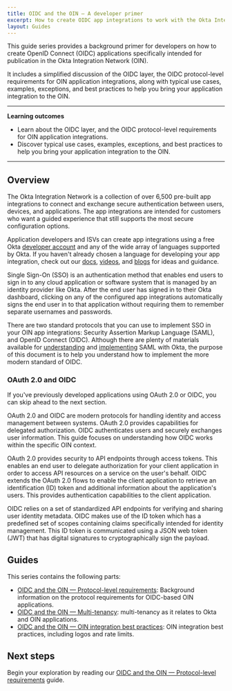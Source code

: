 ```yaml
---
title: OIDC and the OIN — A developer primer
excerpt: How to create OIDC app integrations to work with the Okta Integration Network
layout: Guides
---
```


This guide series provides a background primer for developers on how to create OpenID Connect (OIDC) applications specifically intended for publication in the Okta Integration Network (OIN).

It includes a simplified discussion of the OIDC layer, the OIDC protocol-level requirements for OIN application integrations, along with typical use cases, examples, exceptions, and best practices to help you bring your application integration to the OIN.

---

**Learning outcomes**

* Learn about the OIDC layer, and the OIDC protocol-level requirements for OIN application integrations.
* Discover typical use cases, examples, exceptions, and best practices to help you bring your application integration to the OIN.

---

## Overview

The Okta Integration Network is a collection of over 6,500 pre-built app integrations to connect and exchange secure authentication between users, devices, and applications. The app integrations are intended for customers who want a guided experience that still supports the most secure configuration options.

Application developers and ISVs can create app integrations using a free Okta [developer account](https://developer.okta.com/signup/) and any of the wide array of languages supported by Okta. If you haven't already chosen a language for developing your app integration, check out our [docs](/docs/), [videos](https://www.youtube.com/c/OktaDev/), and [blogs](https://developer.okta.com/blog/) for ideas and guidance.

Single Sign-On (SSO) is an authentication method that enables end users to sign in to any cloud application or software system that is managed by an identity provider like Okta. After the end user has signed in to their Okta dashboard, clicking on any of the configured app integrations automatically signs the end user in to that application without requiring them to remember separate usernames and passwords.

There are two standard protocols that you can use to implement SSO in your OIN app integrations: Security Assertion Markup Language (SAML), and OpenID Connect (OIDC). Although there are plenty of materials available for [understanding](/docs/concepts/saml/) and [implementing](/docs/guides/build-sso-integration/saml2/main/) SAML with Okta, the purpose of this document is to help you understand how to implement the more modern standard of OIDC.

### OAuth 2.0 and OIDC

If you've previously developed applications using OAuth 2.0 or OIDC, you can skip ahead to the next section.

OAuth 2.0 and OIDC are modern protocols for handling identity and access management between systems. OAuth 2.0 provides capabilities for delegated authorization. OIDC authenticates users and securely exchanges user information. This guide focuses on understanding how OIDC works within the specific OIN context.

OAuth 2.0 provides security to API endpoints through access tokens. This enables an end user to delegate authorization for your client application in order to access API resources on a service on the user's behalf. OIDC extends the OAuth 2.0 flows to enable the client application to retrieve an identification (ID) token and additional information about the application's users. This provides authentication capabilities to the client application.

OIDC relies on a set of standardized API endpoints for verifying and sharing user identity metadata. OIDC makes use of the ID token which has a predefined set of scopes containing claims specifically intended for identity management. This ID token is communicated using a JSON web token (JWT) that has digital signatures to cryptographically sign the payload.

## Guides

This series contains the following parts:

* [OIDC and the OIN &mdash; Protocol-level requirements](/docs/guides/oin-oidc-protocols/main/): Background information on the protocol requirements for OIDC-based OIN applications.
* [OIDC and the OIN &mdash; Multi-tenancy](/docs/guides/oin-oidc-multi-tenancy/main/): multi-tenancy as it relates to Okta and OIN applications.
* [OIDC and the OIN &mdash; OIN integration best practices](/docs/guides/oin-oidc-best-practices/main/): OIN integration best practices, including logos and rate limits.

## Next steps

Begin your exploration by reading our [OIDC and the OIN &mdash; Protocol-level requirements](/docs/guides/oin-oidc-protocols/main/) guide.
